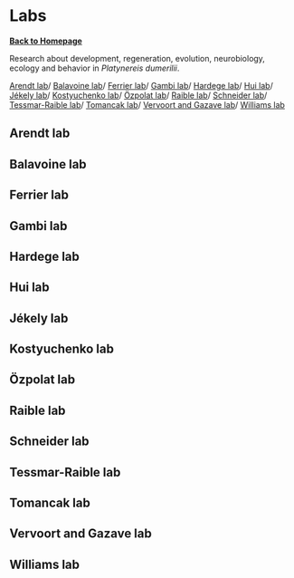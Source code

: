 # Labs
[**Back to Homepage**](index.md)

Research about development, regeneration, evolution, neurobiology, ecology and behavior in *Platynereis dumerilii*.

[Arendt lab](#arendt-lab)/ [Balavoine lab](#balavoine-lab)/ [Ferrier lab](#ferrier-lab)/ [Gambi lab](#gambi-lab)/ [Hardege lab](#hardege-lab)/ [Hui lab](#hui-lab)/ [Jékely lab](#jékely-lab)/ [Kostyuchenko lab](#kostyuchenko-lab)/ [Özpolat lab](#özpolat-lab)/ [Raible lab](#raible-lab)/ [Schneider lab](#schneider-lab)/ [Tessmar-Raible lab](#tessmar-raible-lab)/ [Tomancak lab](#tomancak-lab)/ [Vervoort and Gazave lab](#vervoort-and-gazave-lab)/ [Williams lab](#williams-lab)


## Arendt lab

## Balavoine lab

## Ferrier lab

## Gambi lab

## Hardege lab

## Hui lab

## Jékely lab

## Kostyuchenko lab

## Özpolat lab

## Raible lab

## Schneider lab

## Tessmar-Raible lab

## Tomancak lab

## Vervoort and Gazave lab

## Williams lab

